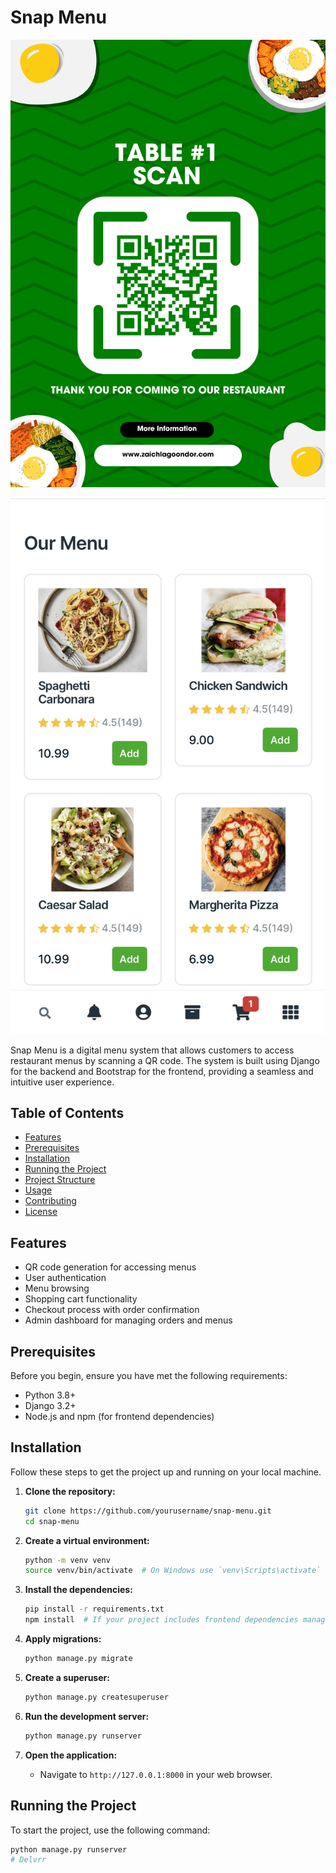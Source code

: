 # Snap Menu

![Snap Menu Logo](menu_dashboard/static/menu_dashboard/images/Qroce_Table_1.png)

![Snap Menu Logo](menu_dashboard/static/menu_dashboard/images/Menu.jpg)

Snap Menu is a digital menu system that allows customers to access restaurant menus by scanning a QR code. The system is built using Django for the backend and Bootstrap for the frontend, providing a seamless and intuitive user experience.

## Table of Contents

- [Features](#features)
- [Prerequisites](#prerequisites)
- [Installation](#installation)
- [Running the Project](#running-the-project)
- [Project Structure](#project-structure)
- [Usage](#usage)
- [Contributing](#contributing)
- [License](#license)

## Features

- QR code generation for accessing menus
- User authentication
- Menu browsing
- Shopping cart functionality
- Checkout process with order confirmation
- Admin dashboard for managing orders and menus

## Prerequisites

Before you begin, ensure you have met the following requirements:

- Python 3.8+
- Django 3.2+
- Node.js and npm (for frontend dependencies)

## Installation

Follow these steps to get the project up and running on your local machine.

1. **Clone the repository:**
    ```sh
    git clone https://github.com/yourusername/snap-menu.git
    cd snap-menu
    ```

2. **Create a virtual environment:**
    ```sh
    python -m venv venv
    source venv/bin/activate  # On Windows use `venv\Scripts\activate`
    ```

3. **Install the dependencies:**
    ```sh
    pip install -r requirements.txt
    npm install  # If your project includes frontend dependencies managed by npm
    ```

4. **Apply migrations:**
    ```sh
    python manage.py migrate
    ```

5. **Create a superuser:**
    ```sh
    python manage.py createsuperuser
    ```

6. **Run the development server:**
    ```sh
    python manage.py runserver
    ```

7. **Open the application:**
    - Navigate to `http://127.0.0.1:8000` in your web browser.

## Running the Project

To start the project, use the following command:
```sh
python manage.py runserver
# Delvrr
